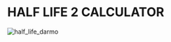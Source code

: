 # HALF LIFE 2 CALCULATOR
![half_life_darmo](https://user-images.githubusercontent.com/73001346/214278889-a6471d7f-9239-475e-b550-50e14e1117bf.jpg)
